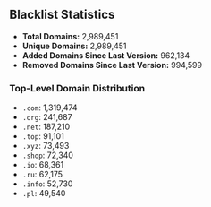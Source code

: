 ## Blacklist Statistics

- **Total Domains:** 2,989,451
- **Unique Domains:** 2,989,451
- **Added Domains Since Last Version:** 962,134
- **Removed Domains Since Last Version:** 994,599

### Top-Level Domain Distribution

-  `.com`: 1,319,474
-  `.org`: 241,687
-  `.net`: 187,210
-  `.top`: 91,101
-  `.xyz`: 73,493
-  `.shop`: 72,340
-  `.io`: 68,361
-  `.ru`: 62,175
-  `.info`: 52,730
-  `.pl`: 49,540
